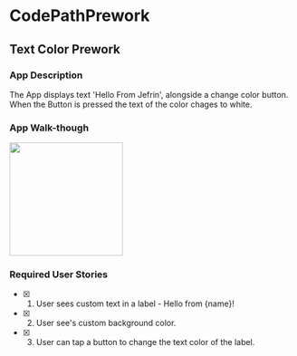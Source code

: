 # CodePathPrework

## Text Color Prework

### App Description
The App displays text 'Hello From Jefrin', alongside a change color button. When the Button is pressed the text of the color chages to white.

### App Walk-though


<img src="http://g.recordit.co/aQR8ST8JQJ.gif" width=200><br>


### Required User Stories
- [X] 1. User sees custom text in a label - Hello from {name}!
- [X] 2. User see's custom background color.
- [X] 3. User can tap a button to change the text color of the label.
